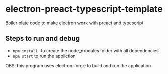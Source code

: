 # electron-preact-typescript-template

Boiler plate code to make electron work with preact and typescript

## Steps to run and debug

 -  `npm install ` to create the node_modules folder with all dependencies
 -  `npm start` to run the appliction

OBS: this program uses electron-forge to build and run the application
